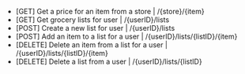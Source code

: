 * [GET] Get a price for an item from a store | /{store}/{item}
* [GET] Get grocery lists for user | /{userID}/lists
* [POST] Create a new list for user | /{userID}/lists
* [POST] Add an item to a list for a user | /{userID}/lists/{listID}/{item}
* [DELETE] Delete an item from a list for a user | /{userID}/lists/{listID}/{item}
* [DELETE] Delete a list from a user | /{userID}/lists/{listID}
